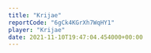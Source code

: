 ```yaml
---
title: "Krijae"
reportCode: "6gCk4KGrXh7WqHY1"
player: "Krijae"
date: 2021-11-10T19:47:04.454000+00:00
---
```

